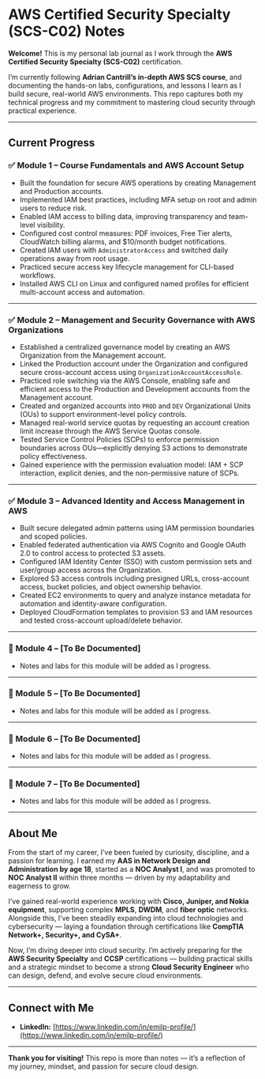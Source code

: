 # AWS Certified Security Specialty (SCS-C02) Notes

**Welcome!** This is my personal lab journal as I work through the **AWS Certified Security Specialty (SCS-C02)** certification.

I’m currently following **Adrian Cantrill’s in-depth AWS SCS course**, and documenting the hands-on labs, configurations, and lessons I learn as I build secure, real-world AWS environments. This repo captures both my technical progress and my commitment to mastering cloud security through practical experience.

---

## Current Progress

### ✅ Module 1 – Course Fundamentals and AWS Account Setup

- Built the foundation for secure AWS operations by creating Management and Production accounts.
- Implemented IAM best practices, including MFA setup on root and admin users to reduce risk.
- Enabled IAM access to billing data, improving transparency and team-level visibility.
- Configured cost control measures: PDF invoices, Free Tier alerts, CloudWatch billing alarms, and $10/month budget notifications.
- Created IAM users with `AdministratorAccess` and switched daily operations away from root usage.
- Practiced secure access key lifecycle management for CLI-based workflows.
- Installed AWS CLI on Linux and configured named profiles for efficient multi-account access and automation.

---

### ✅ Module 2 – Management and Security Governance with AWS Organizations

- Established a centralized governance model by creating an AWS Organization from the Management account.
- Linked the Production account under the Organization and configured secure cross-account access using `OrganizationAccountAccessRole`.
- Practiced role switching via the AWS Console, enabling safe and efficient access to the Production and Development accounts from the Management account.
- Created and organized accounts into `PROD` and `DEV` Organizational Units (OUs) to support environment-level policy controls.
- Managed real-world service quotas by requesting an account creation limit increase through the AWS Service Quotas console.
- Tested Service Control Policies (SCPs) to enforce permission boundaries across OUs—explicitly denying S3 actions to demonstrate policy effectiveness.
- Gained experience with the permission evaluation model: IAM + SCP interaction, explicit denies, and the non-permissive nature of SCPs.

---

### ✅ Module 3 – Advanced Identity and Access Management in AWS

- Built secure delegated admin patterns using IAM permission boundaries and scoped policies.
- Enabled federated authentication via AWS Cognito and Google OAuth 2.0 to control access to protected S3 assets.
- Configured IAM Identity Center (SSO) with custom permission sets and user/group access across the Organization.
- Explored S3 access controls including presigned URLs, cross-account access, bucket policies, and object ownership behavior.
- Created EC2 environments to query and analyze instance metadata for automation and identity-aware configuration.
- Deployed CloudFormation templates to provision S3 and IAM resources and tested cross-account upload/delete behavior.

---

### 🔄 Module 4 – [To Be Documented]

- Notes and labs for this module will be added as I progress.

---

### 🔄 Module 5 – [To Be Documented]

- Notes and labs for this module will be added as I progress.

---

### 🔄 Module 6 – [To Be Documented]

- Notes and labs for this module will be added as I progress.

---

### 🔄 Module 7 – [To Be Documented]

- Notes and labs for this module will be added as I progress.

---

## About Me

From the start of my career, I’ve been fueled by curiosity, discipline, and a passion for learning. I earned my **AAS in Network Design and Administration by age 18**, started as a **NOC Analyst I**, and was promoted to **NOC Analyst II** within three months — driven by my adaptability and eagerness to grow.

I’ve gained real-world experience working with **Cisco, Juniper, and Nokia equipment**, supporting complex **MPLS**, **DWDM**, and **fiber optic** networks. Alongside this, I’ve been steadily expanding into cloud technologies and cybersecurity — laying a foundation through certifications like **CompTIA Network+, Security+, and CySA+**.

Now, I’m diving deeper into cloud security. I’m actively preparing for the **AWS Security Specialty** and **CCSP** certifications — building practical skills and a strategic mindset to become a strong **Cloud Security Engineer** who can design, defend, and evolve secure cloud environments.

---

## Connect with Me

- **LinkedIn:** [https://www.linkedin.com/in/emilp-profile/](https://www.linkedin.com/in/emilp-profile/)

---

**Thank you for visiting!** This repo is more than notes — it’s a reflection of my journey, mindset, and passion for secure cloud design.
